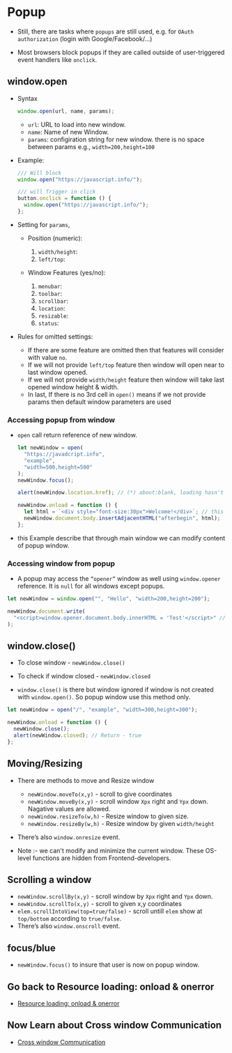 # Popup

- Still, there are tasks where `popups` are still used, e.g. for `OAuth authorization` (login with Google/Facebook/…)

- Most browsers block popups if they are called outside of user-triggered event handlers like `onclick`.

## window.open

- Syntax

  ```js
  window.open(url, name, params);
  ```

  - `url`: URL to load into new window.
  - `name`: Name of new Window.
  - `params`: configiration string for new window. there is no space between params e.g., `width=200,height=100`

- Example:

  ```js
  /// Will block
  window.open("https://javascript.info/");

  /// will Trigger in click
  button.onclick = function () {
    window.open("https://javascript.info/");
  };
  ```

- Setting for `params`,

  - Position (numeric):

    1. `width/height`:
    2. `left/top`:

  - Window Features (yes/no):
    1. `menubar`:
    2. `toolbar`:
    3. `scrollbar`:
    4. `location`:
    5. `resizable`:
    6. `status`:

- Rules for omitted settings:
  - If there are some feature are omitted then that features will consider with value `no`.
  - If we will not provide `left/top` feature then window will open near to last window opened.
  - If we will not provide `width/height` feature then window will take last opened window height & width.
  - In last, If there is no 3rd cell in `open()` means if we not provide params then default window parameters are used

### Accessing popup from window

- `open` call return reference of new window.

  ```js
  let newWindow = open(
    "https://javadcript.info",
    "example",
    "width=500,height=500"
  );
  newWindow.focus();

  alert(newWindow.location.href); // (*) about:blank, loading hasn't started yet

  newWindow.onload = function () {
    let html = `<div style="font-size:30px">Welcome!</div>`; // this will write at start
    newWindow.document.body.insertAdjacentHTML("afterbegin", html);
  };
  ```

- this Example describe that through main window we can modify content of popup window.

### Accessing window from popup

- A popup may access the `“opener”` window as well using `window.opener` reference. It is `null` for all windows except popups.

```js
let newWindow = window.open("", "Hello", "width=200,height=200");

newWindow.document.write(
  "<script>window.opener.document.body.innerHTML = 'Test'</script>" // this will change whole content of current window (not popup window) with 'text'
);
```

## window.close()

- To close window - `newWindow.close()`
- To check if window closed - `newWindow.closed`

- `window.close()` is there but window ignored if window is not created with `window.open()`. So popup window use this method only.

```js
let newWindow = open("/", "example", "width=300,height=300");

newWindow.onload = function () {
  newWindow.close();
  alert(newWindow.closed); // Return - true
};
```

## Moving/Resizing

- There are methods to move and Resize window

  - `newWindow.moveTo(x,y)` - scroll to give coordinates
  - `newWindow.moveBy(x,y)` - scroll window `Xpx` right and `Ypx` down. Nagative values are allowed.
  - `newWindow.resizeTo(w,h)` - Resize window to given size.
  - `newWindow.resizeBy(w,h)` - Resize window by given `width/height`

- There’s also `window.onresize` event.
- Note :- we can't modify and minimize the current window. These OS-level functions are hidden from Frontend-developers.

## Scrolling a window

- `newWindow.scrollBy(x,y)` - scroll window by `Xpx` right and `Ypx` down.
- `newWindow.scrollTo(x,y)` - scroll to given x,y coordinates
- `elem.scrollIntoView(top=true/false)` - scroll untill `elem` show at `top/bottom` according to `true/false`.
- There’s also `window.onscroll` event.

## focus/blue

- `newWindow.focus()` to insure that user is now on popup window.


## Go back to Resource loading: onload & onerror

- [Resource loading: onload & onerror](../18_Document%20&%20Resource%20Load/Resource%20loading.md)

## Now Learn about Cross window Communication

- [Cross window Communication](./Cross_window%20Comunication.md)